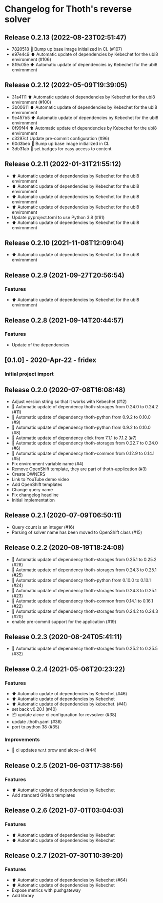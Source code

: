# Changelog for Thoth's reverse solver

## Release 0.2.13 (2022-08-23T02:51:47)
* 7820518 :ship: Bump up base image initialized in CI. (#107)
* e97e4c9 :arrow_up: Automatic update of dependencies by Kebechet for the ubi8 environment (#106)
* 8f9c05e :arrow_up: Automatic update of dependencies by Kebechet for the ubi8 environment

## Release 0.2.12 (2022-05-09T19:39:05)
* 31a4111 :arrow_up: Automatic update of dependencies by Kebechet for the ubi8 environment (#100)
* 3b00611 :arrow_up: Automatic update of dependencies by Kebechet for the ubi8 environment
* 9c457b5 :arrow_up: Automatic update of dependencies by Kebechet for the ubi8 environment
* 0f99f44 :arrow_up: Automatic update of dependencies by Kebechet for the ubi8 environment
* c3297cf Update pre-commit configuration (#96)
* 60d3beb :ship: Bump up base image initialized in CI.
* 3db31ab :medal_sports: set badges for easy access to content

## Release 0.2.11 (2022-01-31T21:55:12)
* :arrow_up: Automatic update of dependencies by Kebechet for the ubi8 environment
* :arrow_up: Automatic update of dependencies by Kebechet for the ubi8 environment
* :arrow_up: Automatic update of dependencies by Kebechet for the ubi8 environment
* :arrow_up: Automatic update of dependencies by Kebechet for the ubi8 environment
* Update pyproject.toml to use Python 3.8 (#81)
* :arrow_up: Automatic update of dependencies by Kebechet for the ubi8 environment

## Release 0.2.10 (2021-11-08T12:09:04)
* :arrow_up: Automatic update of dependencies by Kebechet for the ubi8 environment

## Release 0.2.9 (2021-09-27T20:56:54)
### Features
* :arrow_up: Automatic update of dependencies by Kebechet for the ubi8 environment

## Release 0.2.8 (2021-09-14T20:44:57)
### Features
* Update of the dependencies

## [0.1.0] - 2020-Apr-22 - fridex

### Initial project import

## Release 0.2.0 (2020-07-08T16:08:48)
* Adjust version string so that it works with Kebechet (#12)
* :pushpin: Automatic update of dependency thoth-storages from 0.24.0 to 0.24.2 (#11)
* :pushpin: Automatic update of dependency thoth-python from 0.9.2 to 0.10.0 (#9)
* :pushpin: Automatic update of dependency thoth-python from 0.9.2 to 0.10.0 (#8)
* :pushpin: Automatic update of dependency click from 7.1.1 to 7.1.2 (#7)
* :pushpin: Automatic update of dependency thoth-storages from 0.22.7 to 0.24.0 (#6)
* :pushpin: Automatic update of dependency thoth-common from 0.12.9 to 0.14.1 (#5)
* Fix environment variable name (#4)
* Remove OpenShift template, they are part of thoth-application (#3)
* Create OWNERS
* Link to YouTube demo video
* Add OpenShift templates
* Change query name
* Fix changelog headline
* Initial implementation

## Release 0.2.1 (2020-07-09T06:50:11)
* Query count is an integer (#16)
* Parsing of solver name has been moved to OpenShift class (#15)

## Release 0.2.2 (2020-08-19T18:24:08)
* :pushpin: Automatic update of dependency thoth-storages from 0.25.1 to 0.25.2 (#28)
* :pushpin: Automatic update of dependency thoth-storages from 0.24.3 to 0.25.1 (#25)
* :pushpin: Automatic update of dependency thoth-python from 0.10.0 to 0.10.1 (#24)
* :pushpin: Automatic update of dependency thoth-storages from 0.24.3 to 0.25.1 (#23)
* :pushpin: Automatic update of dependency thoth-common from 0.14.1 to 0.16.1 (#22)
* :pushpin: Automatic update of dependency thoth-storages from 0.24.2 to 0.24.3 (#20)
* enable pre-commit support for the application (#19)

## Release 0.2.3 (2020-08-24T05:41:11)
* :pushpin: Automatic update of dependency thoth-storages from 0.25.2 to 0.25.5 (#32)

## Release 0.2.4 (2021-05-06T20:23:22)
### Features
* :arrow_up: Automatic update of dependencies by Kebechet (#46)
* :arrow_up: Automatic update of dependencies by Kebechet
* :arrow_up: Automatic update of dependencies by kebechet. (#41)
* set back v0.20.1 (#40)
* :package: update aicoe-ci configuration for revsolver (#38)
* update .thoth.yaml (#36)
* port to python 38 (#35)
### Improvements
* :robot: ci updates w.r.t prow and aicoe-ci (#44)

## Release 0.2.5 (2021-06-03T17:38:56)
### Features
* :arrow_up: Automatic update of dependencies by Kebechet
* Add standard GitHub templates

## Release 0.2.6 (2021-07-01T03:04:03)
### Features
* :arrow_up: Automatic update of dependencies by Kebechet
* :arrow_up: Automatic update of dependencies by Kebechet

## Release 0.2.7 (2021-07-30T10:39:20)
### Features
* :arrow_up: Automatic update of dependencies by Kebechet (#64)
* :arrow_up: Automatic update of dependencies by Kebechet
* Expose metrics with pushgateway
* Add library
